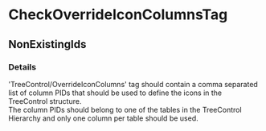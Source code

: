 ﻿---  
uid: Validator_18_12_4  
---

# CheckOverrideIconColumnsTag

## NonExistingIds

### Details

'TreeControl\/OverrideIconColumns' tag should contain a comma separated list of column PIDs that should be used to define the icons in the TreeControl structure.  
The column PIDs should belong to one of the tables in the TreeControl Hierarchy and only one column per table should be used.
